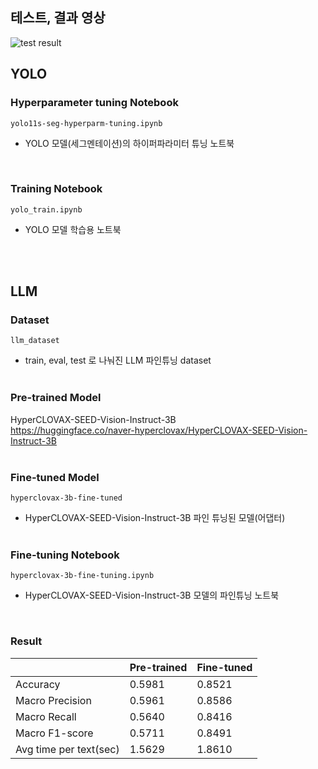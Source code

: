 ## 테스트, 결과 영상
![test result](https://github.com/user-attachments/assets/6641643d-2a38-472d-9453-61345f470be8)


## YOLO
### Hyperparameter tuning Notebook
`yolo11s-seg-hyperparm-tuning.ipynb`
- YOLO 모델(세그멘테이션)의 하이퍼파라미터 튜닝 노트북
</br>

### Training Notebook
`yolo_train.ipynb`
- YOLO 모델 학습용 노트북

</br></br>


## LLM
### Dataset
`llm_dataset`
- train, eval, test 로 나눠진 LLM 파인튜닝 dataset
</br></br>

### Pre-trained Model
HyperCLOVAX-SEED-Vision-Instruct-3B</br>
https://huggingface.co/naver-hyperclovax/HyperCLOVAX-SEED-Vision-Instruct-3B
</br></br>

### Fine-tuned Model
`hyperclovax-3b-fine-tuned`
- HyperCLOVAX-SEED-Vision-Instruct-3B 파인 튜닝된 모델(어댑터)
</br></br>

### Fine-tuning Notebook
`hyperclovax-3b-fine-tuning.ipynb`
- HyperCLOVAX-SEED-Vision-Instruct-3B 모델의 파인튜닝 노트북  
</br>

### Result
|  | Pre-trained | Fine-tuned |
|------|-------|-------|
|Accuracy               | 0.5981   | 0.8521   |
|Macro Precision        | 0.5961   | 0.8586   |
|Macro Recall           | 0.5640   | 0.8416   |
|Macro F1-score         | 0.5711   | 0.8491   |
|Avg time per text(sec) | 1.5629   | 1.8610   |
